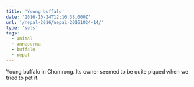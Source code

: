 ```yaml
---
title: 'Young buffalo'
date: '2016-10-24T12:16:38.000Z'
url: '/nepal-2016/nepal-20161024-14/'
type: 'sets'
tags:
  - animal
  - annapurna
  - buffalo
  - nepal
---
```


Young buffalo in Chomrong. Its owner seemed to be quite piqued when we tried to pet it.
